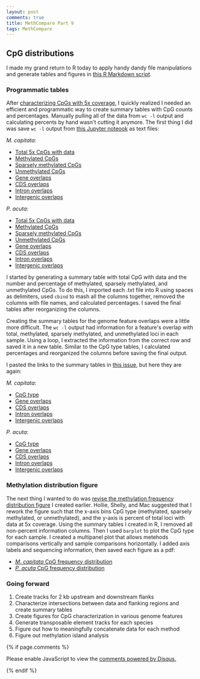 ```yaml
---
layout: post
comments: true
title: MethCompare Part 9
tags: MethCompare
---
```


## CpG distributions

I made my grand return to R today to apply handy dandy file manipulations and generate tables and figures in [this R Markdown script](https://github.com/hputnam/Meth_Compare/blob/master/scripts/Characterizing-CpG-Methylation.Rmd).

### Programmatic tables

After [characterizing CpGs with 5x coverage](https://yaaminiv.github.io/MethCompare-Part8/), I quickly realized I needed an efficient and programmatic way to create summary tables with CpG counts and percentages. Manually pulling all of the data from `wc -l` output and calculating percents by hand wasn't cutting it anymore. The first thing I did was save `wc -l` output from [this Jupyter noteook](https://github.com/hputnam/Meth_Compare/blob/master/scripts/Characterizing-CpG-Methylation-5x.ipynb) as text files:

*M. capitata*:

- [Total 5x CpGs with data](https://github.com/hputnam/Meth_Compare/blob/master/analyses/Characterizing-CpG-Methylation-5x/Mcap/Mcap-5x-bedgraph-counts.txt)
- [Methylated CpGs](https://github.com/hputnam/Meth_Compare/blob/master/analyses/Characterizing-CpG-Methylation-5x/Mcap/Mcap-5x-Meth-counts.txt)
- [Sparsely methylated CpGs](https://github.com/hputnam/Meth_Compare/blob/master/analyses/Characterizing-CpG-Methylation-5x/Mcap/Mcap-5x-sparseMeth-counts.txt)
- [Unmethylated CpGs](https://github.com/hputnam/Meth_Compare/blob/master/analyses/Characterizing-CpG-Methylation-5x/Mcap/Mcap-5x-unMeth-counts.txt)
- [Gene overlaps](https://github.com/hputnam/Meth_Compare/blob/master/analyses/Characterizing-CpG-Methylation-5x/Mcap/Mcap-5x-mcGenes-counts.txt)
- [CDS overlaps](https://github.com/hputnam/Meth_Compare/blob/master/analyses/Characterizing-CpG-Methylation-5x/Mcap/Mcap-5x-mcCDS-counts.txt)
- [Intron overlaps](https://github.com/hputnam/Meth_Compare/blob/master/analyses/Characterizing-CpG-Methylation-5x/Mcap/Mcap-5x-mcIntrons-counts.txt)
- [Intergenic overlaps](https://github.com/hputnam/Meth_Compare/blob/master/analyses/Characterizing-CpG-Methylation-5x/Mcap/Mcap-5x-mcIntergenic-counts.txt)

*P. acuta*:

- [Total 5x CpGs with data](https://github.com/hputnam/Meth_Compare/blob/master/analyses/Characterizing-CpG-Methylation-5x/Pact/Pact-5x-bedgraph-counts.txt)
- [Methylated CpGs](https://github.com/hputnam/Meth_Compare/blob/master/analyses/Characterizing-CpG-Methylation-5x/Pact/Pact-5x-Meth-counts.txt)
- [Sparsely methylated CpGs](https://github.com/hputnam/Meth_Compare/blob/master/analyses/Characterizing-CpG-Methylation-5x/Pact/Pact-5x-sparseMeth-counts.txt)
- [Unmethylated CpGs](https://github.com/hputnam/Meth_Compare/blob/master/analyses/Characterizing-CpG-Methylation-5x/Pact/Pact-5x-unMeth-counts.txt)
- [Gene overlaps](https://github.com/hputnam/Meth_Compare/blob/master/analyses/Characterizing-CpG-Methylation-5x/Pact/Pact-5x-paGenes-counts.txt)
- [CDS overlaps](https://github.com/hputnam/Meth_Compare/blob/master/analyses/Characterizing-CpG-Methylation-5x/Pact/Pact-5x-paCDS-counts.txt)
- [Intron overlaps](https://github.com/hputnam/Meth_Compare/blob/master/analyses/Characterizing-CpG-Methylation-5x/Pact/Pact-5x-paIntron-counts.txt)
- [Intergenic overlaps](https://github.com/hputnam/Meth_Compare/blob/master/analyses/Characterizing-CpG-Methylation-5x/Pact/Pact-5x-paIntergenic-counts.txt)

I started by generating a summary table with total CpG with data and the number and percentage of methylated, sparsely methylated, and unmethylated CpGs. To do this, I imported each .txt file into R using spaces as delimiters, used `cbind` to mash all the columns together, removed the columns with file names, and calculated percentages. I saved the final tables after reorganizing the columns.

Creating the summary tables for the genome feature overlaps were a little more difficult. The `wc -l` output had information for a feature's overlap with total, methylated, sparsely methylated, and unmethylated loci in each sample. Using a loop, I extracted the information from the correct row and saved it in a new table. Similar to the CpG type tables, I calculated percentages and reorganized the columns before saving the final output.

I pasted the links to the summary tables in [this issue](https://github.com/hputnam/Meth_Compare/issues/38), but here they are again:

*M. capitata*:

- [CpG type](https://github.com/hputnam/Meth_Compare/blob/master/analyses/Characterizing-CpG-Methylation-5x/Mcap/Mcap-CpG-Type.txt)
- [Gene overlaps](https://github.com/hputnam/Meth_Compare/blob/master/analyses/Characterizing-CpG-Methylation-5x/Mcap/Mcap-Gene-Overlaps.txt)
- [CDS overlaps](https://github.com/hputnam/Meth_Compare/blob/master/analyses/Characterizing-CpG-Methylation-5x/Mcap/Mcap-CDS-Overlaps.txt)
- [Intron overlaps](https://github.com/hputnam/Meth_Compare/blob/master/analyses/Characterizing-CpG-Methylation-5x/Mcap/Mcap-Introns-Overlaps.txt)
- [Intergenic overlaps](https://github.com/hputnam/Meth_Compare/blob/master/analyses/Characterizing-CpG-Methylation-5x/Mcap/Mcap-Intergenic-Overlaps.txt)

*P. acuta*:

- [CpG type](https://github.com/hputnam/Meth_Compare/blob/master/analyses/Characterizing-CpG-Methylation-5x/Pact/Pact-CpG-Type.txt)
- [Gene overlaps](https://github.com/hputnam/Meth_Compare/blob/master/analyses/Characterizing-CpG-Methylation-5x/Pact/Pact-Gene-Overlaps.txt)
- [CDS overlaps](https://github.com/hputnam/Meth_Compare/blob/master/analyses/Characterizing-CpG-Methylation-5x/Pact/Pact-CDS-Overlaps.txt)
- [Intron overlaps](https://github.com/hputnam/Meth_Compare/blob/master/analyses/Characterizing-CpG-Methylation-5x/Pact/Pact-Introns-Overlaps.txt)
- [Intergenic overlaps](https://github.com/hputnam/Meth_Compare/blob/master/analyses/Characterizing-CpG-Methylation-5x/Pact/Pact-Intergenic-Overlaps.txt)

### Methylation distribution figure

The next thing I wanted to do was [revise the methylation frequency distribution figure](https://github.com/hputnam/Meth_Compare/issues/39) I created earlier. Hollie, Shelly, and Mac suggested that I rework the figure such that the x-axis bins CpG type (methylated, sparsely methylated, or unmethylated), and the y-axis is percent of total loci with data at 5x coverage. Using the summary tables I created in R, I removed all non-percent information columns. Then I used `barplot` to plot the CpG type for each sample. I created a multipanel plot that allows metehods comparisons vertically and sample comparisons horizontally. I added axis labels and sequencing information, then saved each figure as a pdf:

- [*M. capitata* CpG frequency distribution](https://github.com/hputnam/Meth_Compare/blob/master/analyses/Characterizing-CpG-Methylation-5x/Mcap/Mcap-CpG-Type.pdf)
- [*P. acuta* CpG frequency distribution](https://github.com/hputnam/Meth_Compare/blob/master/analyses/Characterizing-CpG-Methylation-5x/Pact/Pact-CpG-Type.pdf)

### Going forward

1. Create tracks for 2 kb upstream and downstream flanks
2. Characterize intersections between data and flanking regions and create summary tables
3. Create figures for CpG characterization in various genome features
5. Generate transposable element tracks for each species
4. Figure out how to meaningfully concatenate data for each method
3. Figure out methylation island analysis

{% if page.comments %}

<div id="disqus_thread"></div>
<script>

/**
*  RECOMMENDED CONFIGURATION VARIABLES: EDIT AND UNCOMMENT THE SECTION BELOW TO INSERT DYNAMIC VALUES FROM YOUR PLATFORM OR CMS.
*  LEARN WHY DEFINING THESE VARIABLES IS IMPORTANT: https://disqus.com/admin/universalcode/#configuration-variables*/
/*
var disqus_config = function () {
this.page.url = PAGE_URL;  // Replace PAGE_URL with your page's canonical URL variable
this.page.identifier = PAGE_IDENTIFIER; // Replace PAGE_IDENTIFIER with your page's unique identifier variable
};
*/
(function() { // DON'T EDIT BELOW THIS LINE
var d = document, s = d.createElement('script');
s.src = 'https://the-responsible-grad-student.disqus.com/embed.js';
s.setAttribute('data-timestamp', +new Date());
(d.head || d.body).appendChild(s);
})();
</script>
<noscript>Please enable JavaScript to view the <a href="https://disqus.com/?ref_noscript">comments powered by Disqus.</a></noscript>

{% endif %}

<script id="dsq-count-scr" src="//the-responsible-grad-student.disqus.com/count.js" async></script>
